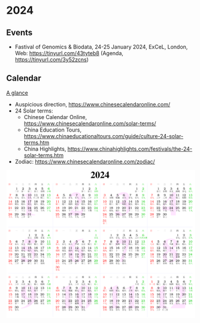 # 2024

## Events

- Fastival of Genomics & Biodata, 24-25 January 2024, ExCeL, London, Web: <https://tinyurl.com/43tyteb8> (Agenda, <https://tinyurl.com/3y52zcns>)

## Calendar

[A glance](https://www.calendarpedia.co.uk/download/calendar-2024-landscape-year-at-a-glance-in-colour.pdf)

- Auspicious direction, <https://www.chinesecalendaronline.com/>
- 24 Solar terms: 
    - Chinese Calendar Online, <https://www.chinesecalendaronline.com/solar-terms/> 
    - China Education Tours, <https://www.chinaeducationaltours.com/guide/culture-24-solar-terms.htm>
    - China Highlights, <https://www.chinahighlights.com/festivals/the-24-solar-terms.htm>
- Zodiac: <https://www.chinesecalendaronline.com/zodiac/>

![Calendar](2024.png)
